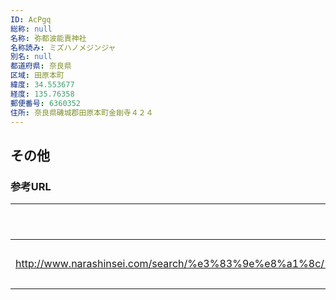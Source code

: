 ```yaml
---
ID: AcPgq
総称: null
名称: 弥都波能賣神社
名称読み: ミズハノメジンジャ
別名: null
都道府県: 奈良県
区域: 田原本町
緯度: 34.553677
経度: 135.76358
郵便番号: 6360352
住所: 奈良県磯城郡田原本町金剛寺４２４
---
```


## その他

### 参考URL

| URL                                                                                                                   | 説明   |
| --------------------------------------------------------------------------------------------------------------------- | ------ |
| http://www.narashinsei.com/search/%e3%83%9e%e8%a1%8c/%e5%bc%a5%e9%83%bd%e6%b3%a2%e8%83%bd%e8%b3%a3%e7%a5%9e%e7%a4%be/ | 神社庁 |
